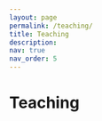 ```yaml
---
layout: page
permalink: /teaching/
title: Teaching
description:
nav: true
nav_order: 5
---
```


# Teaching
